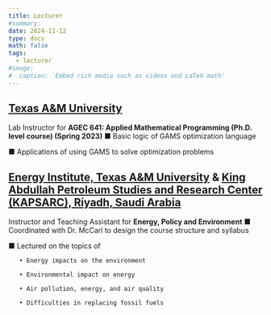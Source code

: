 ```yaml
---
title: Lecturer
#summary: 
date: 2024-11-12
type: docs
math: false
tags:
  - lecturer
#image:
#  caption: 'Embed rich media such as videos and LaTeX math'
---
```


## [Texas A&M University](https://agecon.tamu.edu) 
Lab Instructor for **AGEC 641: Applied Mathematical Programming (Ph.D. level course) (Spring 2023)**
■	Basic logic of GAMS optimization language

■	Applications of using GAMS to solve optimization problems

## [Energy Institute, Texas A&M University](https://energy.tamu.edu/) & [King Abdullah Petroleum Studies and Research Center (KAPSARC), Riyadh, Saudi Arabia](https://www.kapsarc.org/)
Instructor and Teaching Assistant for **Energy, Policy and Environment**
■	Coordinated with Dr. McCarl to design the course structure and syllabus

■	Lectured on the topics of

       • Energy impacts on the environment
       
       • Environmental impact on energy
       
       • Air pollution, energy, and air quality
       
       • Difficulties in replacing fossil fuels
